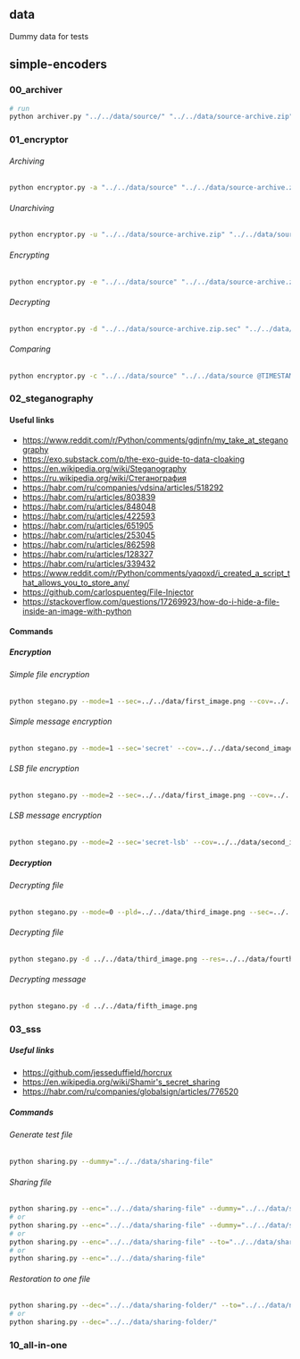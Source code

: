 ## data
Dummy data for tests

## simple-encoders
### 00_archiver
```bash
# run
python archiver.py "../../data/source/" "../../data/source-archive.zip"
```

### 01_encryptor
###### Archiving
```bash
python encryptor.py -a "../../data/source" "../../data/source-archive.zip"
```

###### Unarchiving
```bash
python encryptor.py -u "../../data/source-archive.zip" "../../data/source"
```

###### Encrypting
```bash
python encryptor.py -e "../../data/source" "../../data/source-archive.zip.sec"
```

###### Decrypting
```bash
python encryptor.py -d "../../data/source-archive.zip.sec" "../../data/source"
```

###### Comparing
```bash
python encryptor.py -c "../../data/source" "../../data/source @TIMESTAMP"
```

### 02_steganography
#### Useful links
- https://www.reddit.com/r/Python/comments/gdjnfn/my_take_at_steganography
- https://exo.substack.com/p/the-exo-guide-to-data-cloaking
- https://en.wikipedia.org/wiki/Steganography
- https://ru.wikipedia.org/wiki/Стеганография
- https://habr.com/ru/companies/vdsina/articles/518292
- https://habr.com/ru/articles/803839
- https://habr.com/ru/articles/848048
- https://habr.com/ru/articles/422593
- https://habr.com/ru/articles/651905
- https://habr.com/ru/articles/253045
- https://habr.com/ru/articles/862598
- https://habr.com/ru/articles/128327
- https://habr.com/ru/articles/339432
- https://www.reddit.com/r/Python/comments/yaqoxd/i_created_a_script_that_allows_you_to_store_any/
- https://github.com/carlospuenteg/File-Injector
- https://stackoverflow.com/questions/17269923/how-do-i-hide-a-file-inside-an-image-with-python

#### Commands
##### Encryption
###### Simple file encryption
```bash
python stegano.py --mode=1 --sec=../../data/first_image.png --cov=../../data/second_image.png --pld=../../data/third_image.png
```

###### Simple message encryption
```bash
python stegano.py --mode=1 --sec='secret' --cov=../../data/second_image.png --pld=../../data/third_image.png
```

###### LSB file encryption
```bash
python stegano.py --mode=2 --sec=../../data/first_image.png --cov=../../data/second_image.png --pld=../../data/third_image.png
```

###### LSB message encryption
```bash
python stegano.py --mode=2 --sec='secret-lsb' --cov=../../data/second_image.png --pld=../../data/third_image.png
```


##### Decryption
###### Decrypting file
```bash
python stegano.py --mode=0 --pld=../../data/third_image.png --sec=../../data/fourth_image.png
```

###### Decrypting file
```bash
python stegano.py -d ../../data/third_image.png --res=../../data/fourth_image.png
```

###### Decrypting message
```bash
python stegano.py -d ../../data/fifth_image.png
```

### 03_sss
##### Useful links
- https://github.com/jesseduffield/horcrux
- https://en.wikipedia.org/wiki/Shamir's_secret_sharing
- https://habr.com/ru/companies/globalsign/articles/776520

##### Commands
###### Generate test file
```bash
python sharing.py --dummy="../../data/sharing-file"
```

###### Sharing file
```bash
python sharing.py --enc="../../data/sharing-file" --dummy="../../data/sharing-file" --to="../../data/sharing-folder/"
# or
python sharing.py --enc="../../data/sharing-file" --dummy="../../data/sharing-file"
# or
python sharing.py --enc="../../data/sharing-file" --to="../../data/sharing-folder/"
# or
python sharing.py --enc="../../data/sharing-file"
```

###### Restoration to one file
```bash
python sharing.py --dec="../../data/sharing-folder/" --to="../../data/new-test-file"
# or
python sharing.py --dec="../../data/sharing-folder/"
```


### 10_all-in-one
